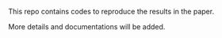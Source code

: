 This repo contains codes to reproduce the results in the paper.

More details and documentations will be added.
